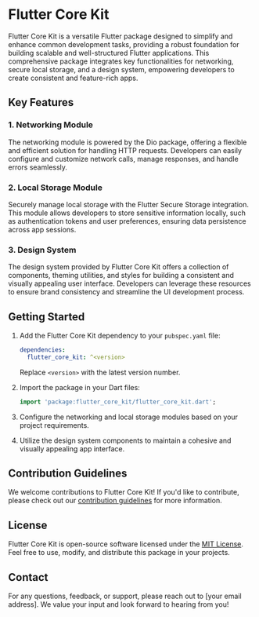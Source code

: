 # Flutter Core Kit

Flutter Core Kit is a versatile Flutter package designed to simplify and enhance common development tasks, providing a robust foundation for building scalable and well-structured Flutter applications. This comprehensive package integrates key functionalities for networking, secure local storage, and a design system, empowering developers to create consistent and feature-rich apps.

## Key Features

### 1. Networking Module

The networking module is powered by the Dio package, offering a flexible and efficient solution for handling HTTP requests. Developers can easily configure and customize network calls, manage responses, and handle errors seamlessly.

### 2. Local Storage Module

Securely manage local storage with the Flutter Secure Storage integration. This module allows developers to store sensitive information locally, such as authentication tokens and user preferences, ensuring data persistence across app sessions.

### 3. Design System

The design system provided by Flutter Core Kit offers a collection of components, theming utilities, and styles for building a consistent and visually appealing user interface. Developers can leverage these resources to ensure brand consistency and streamline the UI development process.

## Getting Started

1. Add the Flutter Core Kit dependency to your `pubspec.yaml` file:

    ```yaml
    dependencies:
      flutter_core_kit: ^<version>
    ```

    Replace `<version>` with the latest version number.

2. Import the package in your Dart files:

    ```dart
    import 'package:flutter_core_kit/flutter_core_kit.dart';
    ```

3. Configure the networking and local storage modules based on your project requirements.

4. Utilize the design system components to maintain a cohesive and visually appealing app interface.

## Contribution Guidelines

We welcome contributions to Flutter Core Kit! If you'd like to contribute, please check out our [contribution guidelines](CONTRIBUTING.md) for more information.

## License

Flutter Core Kit is open-source software licensed under the [MIT License](LICENSE). Feel free to use, modify, and distribute this package in your projects.

## Contact

For any questions, feedback, or support, please reach out to [your email address]. We value your input and look forward to hearing from you!

